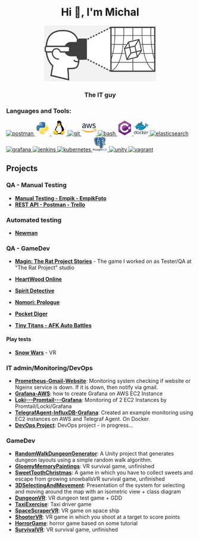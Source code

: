 <h1 align="center">Hi 👋, I'm Michal</h1>

<p align="center">
  <img width="300" height="150" src="https://github.com/jeti20/jeti20/blob/main/Media/2.PNG">
</p>
  
<h3 align="center">The IT guy</h3></h3>

<p align="left">
</p>

<h3 align="left">Languages and Tools:</h3>
<p align="left">
  <a href="https://postman.com" target="_blank" rel="noreferrer"> <img src="https://www.vectorlogo.zone/logos/getpostman/getpostman-icon.svg" alt="postman" width="40" height="40"/> </a>
  <a href="https://www.python.org" target="_blank" rel="noreferrer"> <img src="https://raw.githubusercontent.com/devicons/devicon/master/icons/python/python-original.svg" alt="python" width="40" height="40"/> </a>
  <a href="https://www.linux.org/" target="_blank" rel="noreferrer"> <img src="https://raw.githubusercontent.com/devicons/devicon/master/icons/linux/linux-original.svg" alt="linux" width="40" height="40"/> </a> 
  <a href="https://git-scm.com/" target="_blank" rel="noreferrer"> <img src="https://www.vectorlogo.zone/logos/git-scm/git-scm-icon.svg" alt="git" width="40" height="40"/> </a> 
  <a href="https://aws.amazon.com" target="_blank" rel="noreferrer"> <img src="https://raw.githubusercontent.com/devicons/devicon/master/icons/amazonwebservices/amazonwebservices-original-wordmark.svg" alt="aws" width="40" height="40"/> </a> 
  <a href="https://www.gnu.org/software/bash/" target="_blank" rel="noreferrer"> <img src="https://www.vectorlogo.zone/logos/gnu_bash/gnu_bash-icon.svg" alt="bash" width="40" height="40"/> </a> 
  <a href="https://www.w3schools.com/cs/" target="_blank" rel="noreferrer"> <img src="https://raw.githubusercontent.com/devicons/devicon/master/icons/csharp/csharp-original.svg" alt="csharp" width="40" height="40"/> </a> 
  <a href="https://www.docker.com/" target="_blank" rel="noreferrer"> <img src="https://raw.githubusercontent.com/devicons/devicon/master/icons/docker/docker-original-wordmark.svg" alt="docker" width="40" height="40"/> </a> 
  <a href="https://www.elastic.co" target="_blank" rel="noreferrer"> <img src="https://www.vectorlogo.zone/logos/elastic/elastic-icon.svg" alt="elasticsearch" width="40" height="40"/> </a> 
  <a href="https://grafana.com" target="_blank" rel="noreferrer"> <img src="https://www.vectorlogo.zone/logos/grafana/grafana-icon.svg" alt="grafana" width="40" height="40"/> </a> 
  <a href="https://www.jenkins.io" target="_blank" rel="noreferrer"> <img src="https://www.vectorlogo.zone/logos/jenkins/jenkins-icon.svg" alt="jenkins" width="40" height="40"/> </a> 
  <a href="https://kubernetes.io" target="_blank" rel="noreferrer"> <img src="https://www.vectorlogo.zone/logos/kubernetes/kubernetes-icon.svg" alt="kubernetes" width="40" height="40"/> </a>   
  <a href="https://www.postgresql.org" target="_blank" rel="noreferrer"> <img src="https://raw.githubusercontent.com/devicons/devicon/master/icons/postgresql/postgresql-original-wordmark.svg" alt="postgresql" width="40" height="40"/> </a> 
  <a href="https://unity.com/" target="_blank" rel="noreferrer"> <img src="https://www.vectorlogo.zone/logos/unity3d/unity3d-icon.svg" alt="unity" width="40" height="40"/> </a> 
  <a href="https://www.vagrantup.com/" target="_blank" rel="noreferrer"> <img src="https://www.vectorlogo.zone/logos/vagrantup/vagrantup-icon.svg" alt="vagrant" width="40" height="40"/> </a> </p>
  


## Projects

### QA - Manual Testing

- **[Manual Testing - Empik - EmpikFoto](https://github.com/jeti20/QA-Manual-Testing/blob/main/QA%20Manual%20Testing%20-%20Empik-EmpikFoto.md)**
- **[REST API - Postman - Trello](https://github.com/jeti20/QA-Manual-Testing/blob/main/Postman%20-%20Trello.md)**

### Automated testing
- **[Newman](https://github.com/jeti20/Newman/blob/main/README.md)**


### QA - GameDev

- **[Magin: The Rat Project Stories](https://store.steampowered.com/app/1205270/Magin_The_Rat_Project_Stories/)** - The game I worked on as Tester/QA at "The Rat Project" studio

- **[HeartWood Online](https://docs.google.com/presentation/d/15C8x0PASztpXxeo3Cfai_Nr_hBcm7jFtqOWRXcNMrP4/edit#slide=id.g300e42ec75a_0_0)**
  
- **[Spirit Detective](https://docs.google.com/presentation/d/15C8x0PASztpXxeo3Cfai_Nr_hBcm7jFtqOWRXcNMrP4/edit#slide=id.g14931db543e_0_0)**
  
- **[Nomori: Prologue](https://docs.google.com/presentation/d/15C8x0PASztpXxeo3Cfai_Nr_hBcm7jFtqOWRXcNMrP4/edit#slide=id.g1490af91ad1_0_0)**
  
- **[Pocket Diger](https://docs.google.com/presentation/d/15C8x0PASztpXxeo3Cfai_Nr_hBcm7jFtqOWRXcNMrP4/edit#slide=id.g11e4e39efba_0_1)**

- **[Tiny Titans - AFK Auto Battles](https://docs.google.com/presentation/d/15C8x0PASztpXxeo3Cfai_Nr_hBcm7jFtqOWRXcNMrP4/edit#slide=id.g11e839edf94_0_7)**



#### Play tests
- **[Snow Wars](https://www.meta.com/pl-pl/experiences/4886562978130328/)** - VR
  
### IT admin/Monitoring/DevOps

- **[Prometheus-Gmail-Website](https://github.com/jeti20/Prometheus-Gmail-Website)**: Monitoring system checking if website or Ngeinx service is down. If it is down, then notify via gmail.
- **[Grafana-AWS](https://github.com/jeti20/Grafana-AWS)**: how to create Grafana on AWS EC2 Instance
- **[Loki---Promtail---Grafana](https://github.com/jeti20/Grafana--Loki--Promtail)**: Monitoring of 2 EC2 Instances by Promtail/Locki/Grafana
- **[TelegrafAgent-InfluxDB-Grafana](https://github.com/jeti20/Grafana-InfluxDB-Telegraf-Docker)**: Created an example monitoring using EC2 instances on AWS and Telegraf Agent. On Docker.
- **[DevOps Project](https://github.com/jeti20/DevOpsProject)**: DevOps project - in progress...

### GameDev

- **[RandomWalkDungeonGenerator](https://github.com/jeti20/Procedural-Generation-of-2D-map)**: A Unity project that generates dungeon layouts using a simple random walk algorithm.
- **[GloomyMemoryPaintings](https://github.com/jeti20/GloomyMemoryPaintings)**: VR survival game, unfinished
- **[SweetToothChristmas](https://github.com/jeti20/SweetToothChristmas)**: A game in which you have to collect sweets and escape from growing snowballsVR survival game, unfinished
- **[3DSelectingAndMovement](https://github.com/jeti20/3DSelectingAndMovement)**: Presentation of the system for selecting and moving around the map with an isometric view + class diagram
- **[DungeonVR](https://github.com/jeti20/DungeonVR)**: VR dungeon test game + GDD
- **[TaxiExercise](https://github.com/jeti20/TaxiExercise)**: Taxi driver game
- **[SpaceScraperVR](https://github.com/jeti20/SpaceScraper)**: VR game on space ship
- **[ShooterVR](https://github.com/jeti20/VR-Shooter)**: VR game in which you shoot at a target to score points
- **[HorrorGame](https://github.com/jeti20/HorrorGame)**: horror game based on some tutorial
- **[SurvivalVR](https://github.com/jeti20/SurvivalVR)**: VR survival game, unfinished
  

